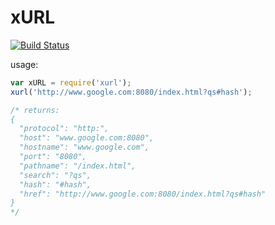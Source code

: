 xURL
===

[![Build Status](https://travis-ci.org/kolodny/xurl.svg?branch=master)](https://travis-ci.org/kolodny/xurl)

usage:
```js
var xURL = require('xurl');
xurl('http://www.google.com:8080/index.html?qs#hash');

/* returns:
{
  "protocol": "http:",
  "host": "www.google.com:8080",
  "hostname": "www.google.com",
  "port": "8080",
  "pathname": "/index.html",
  "search": "?qs",
  "hash": "#hash",
  "href": "http://www.google.com:8080/index.html?qs#hash"
}
*/
```
